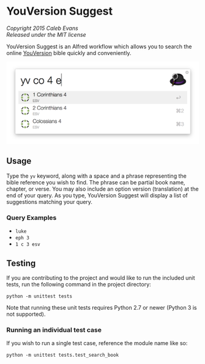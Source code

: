 # YouVersion Suggest

*Copyright 2015 Caleb Evans*  
*Released under the MIT license*

YouVersion Suggest is an Alfred workflow which allows you to search the online [YouVersion](https://www.youversion.com/) bible quickly and conveniently.

![YouVersion Suggest in action](screenshot.png)

## Usage

Type the `yv` keyword, along with a space and a phrase representing the bible reference you wish to find. The phrase can be partial book name, chapter, or verse. You may also include an option version (translation) at the end of your query. As you type, YouVersion Suggest will display a list of suggestions matching your query.

### Query Examples

* `luke`
* `eph 3`
* `1 c 3 esv`

## Testing

If you are contributing to the project and would like to run the included unit tests, run the following command in the project directory:

```
python -m unittest tests
```

Note that running these unit tests requires Python 2.7 or newer (Python 3 is not supported).

### Running an individual test case

If you wish to run a single test case, reference the module name like so:

```
python -m unittest tests.test_search_book
```
